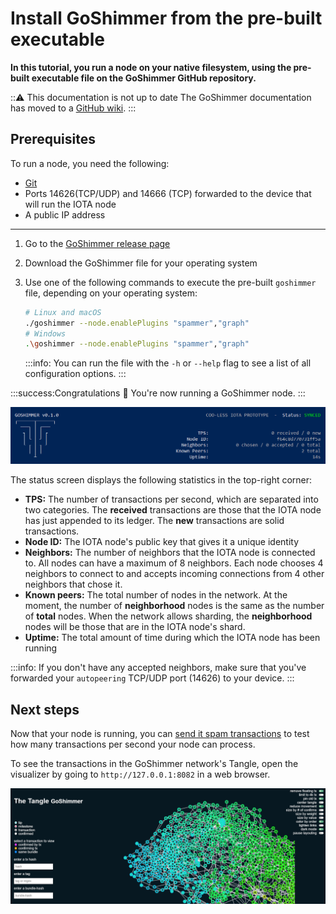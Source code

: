 # Install GoShimmer from the pre-built executable

**In this tutorial, you run a node on your native filesystem, using the pre-built executable file on the GoShimmer GitHub repository.**

:::warning: This documentation is not up to date
The GoShimmer documentation has moved to a [GitHub wiki](https://github.com/iotaledger/goshimmer/wiki).
:::

## Prerequisites

To run a node, you need the following:

- [Git](https://git-scm.com/downloads)
- Ports 14626(TCP/UDP) and 14666 (TCP) forwarded to the device that will run the IOTA node
- A public IP address

---

1. Go to the [GoShimmer release page](https://github.com/iotaledger/goshimmer/releases)

2. Download the GoShimmer file for your operating system  

3. Use one of the following commands to execute the pre-built `goshimmer` file, depending on your operating system:

    ```bash
    # Linux and macOS
    ./goshimmer --node.enablePlugins "spammer","graph"
    # Windows
    .\goshimmer --node.enablePlugins "spammer","graph"
    ```

    :::info:
    You can run the file with the `-h` or `--help` flag to see a list of all configuration options.
    :::

:::success:Congratulations :tada:
You're now running a GoShimmer node.
:::

![GoShimmer status screen](../images/goshimmer.png)

The status screen displays the following statistics in the top-right corner:

- **TPS:** The number of transactions per second, which are separated into two categories. The **received** transactions are those that the IOTA node has just appended to its ledger. The **new** transactions are solid transactions.
- **Node ID:** The IOTA node's public key that gives it a unique identity
- **Neighbors:** The number of neighbors that the IOTA node is connected to. All nodes can have a maximum of 8 neighbors. Each node chooses 4 neighbors to connect to and accepts incoming connections from 4 other neighbors that chose it.
- **Known peers:** The total number of nodes in the network. At the moment, the number of **neighborhood** nodes is the same as the number of **total** nodes. When the network allows sharding, the **neighborhood** nodes will be those that are in the IOTA node's shard.
- **Uptime:** The total amount of time during which the IOTA node has been running

:::info:
If you don't have any accepted neighbors, make sure that you've forwarded your `autopeering` TCP/UDP port (14626) to your device.
:::

## Next steps

Now that your node is running, you can [send it spam transactions](../tutorials/send-spam.md) to test how many transactions per second your node can process.

To see the transactions in the GoShimmer network's Tangle, open the visualizer by going to `http://127.0.0.1:8082` in a web browser.

![GoShimmer visualizer](../images/visualizer.png)